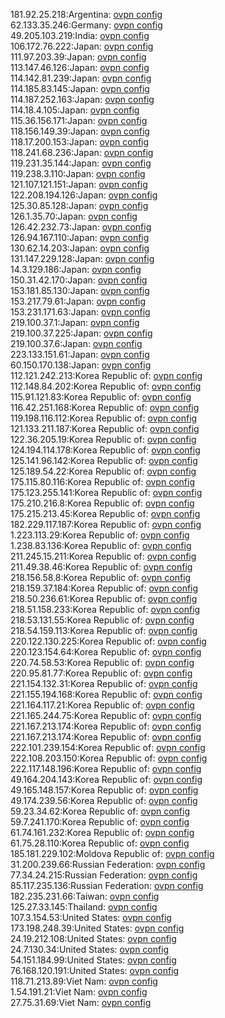 181.92.25.218:Argentina: [ovpn config](vpn/181_92_25_218.ovpn)  
62.133.35.246:Germany: [ovpn config](vpn/62_133_35_246.ovpn)  
49.205.103.219:India: [ovpn config](vpn/49_205_103_219.ovpn)  
106.172.76.222:Japan: [ovpn config](vpn/106_172_76_222.ovpn)  
111.97.203.39:Japan: [ovpn config](vpn/111_97_203_39.ovpn)  
113.147.46.126:Japan: [ovpn config](vpn/113_147_46_126.ovpn)  
114.142.81.239:Japan: [ovpn config](vpn/114_142_81_239.ovpn)  
114.185.83.145:Japan: [ovpn config](vpn/114_185_83_145.ovpn)  
114.187.252.163:Japan: [ovpn config](vpn/114_187_252_163.ovpn)  
114.18.4.105:Japan: [ovpn config](vpn/114_18_4_105.ovpn)  
115.36.156.171:Japan: [ovpn config](vpn/115_36_156_171.ovpn)  
118.156.149.39:Japan: [ovpn config](vpn/118_156_149_39.ovpn)  
118.17.200.153:Japan: [ovpn config](vpn/118_17_200_153.ovpn)  
118.241.68.236:Japan: [ovpn config](vpn/118_241_68_236.ovpn)  
119.231.35.144:Japan: [ovpn config](vpn/119_231_35_144.ovpn)  
119.238.3.110:Japan: [ovpn config](vpn/119_238_3_110.ovpn)  
121.107.121.151:Japan: [ovpn config](vpn/121_107_121_151.ovpn)  
122.208.194.126:Japan: [ovpn config](vpn/122_208_194_126.ovpn)  
125.30.85.128:Japan: [ovpn config](vpn/125_30_85_128.ovpn)  
126.1.35.70:Japan: [ovpn config](vpn/126_1_35_70.ovpn)  
126.42.232.73:Japan: [ovpn config](vpn/126_42_232_73.ovpn)  
126.94.167.110:Japan: [ovpn config](vpn/126_94_167_110.ovpn)  
130.62.14.203:Japan: [ovpn config](vpn/130_62_14_203.ovpn)  
131.147.229.128:Japan: [ovpn config](vpn/131_147_229_128.ovpn)  
14.3.129.186:Japan: [ovpn config](vpn/14_3_129_186.ovpn)  
150.31.42.170:Japan: [ovpn config](vpn/150_31_42_170.ovpn)  
153.181.85.130:Japan: [ovpn config](vpn/153_181_85_130.ovpn)  
153.217.79.61:Japan: [ovpn config](vpn/153_217_79_61.ovpn)  
153.231.171.63:Japan: [ovpn config](vpn/153_231_171_63.ovpn)  
219.100.37.1:Japan: [ovpn config](vpn/219_100_37_1.ovpn)  
219.100.37.225:Japan: [ovpn config](vpn/219_100_37_225.ovpn)  
219.100.37.6:Japan: [ovpn config](vpn/219_100_37_6.ovpn)  
223.133.151.61:Japan: [ovpn config](vpn/223_133_151_61.ovpn)  
60.150.170.138:Japan: [ovpn config](vpn/60_150_170_138.ovpn)  
112.121.242.213:Korea Republic of: [ovpn config](vpn/112_121_242_213.ovpn)  
112.148.84.202:Korea Republic of: [ovpn config](vpn/112_148_84_202.ovpn)  
115.91.121.83:Korea Republic of: [ovpn config](vpn/115_91_121_83.ovpn)  
116.42.251.168:Korea Republic of: [ovpn config](vpn/116_42_251_168.ovpn)  
119.198.116.112:Korea Republic of: [ovpn config](vpn/119_198_116_112.ovpn)  
121.133.211.187:Korea Republic of: [ovpn config](vpn/121_133_211_187.ovpn)  
122.36.205.19:Korea Republic of: [ovpn config](vpn/122_36_205_19.ovpn)  
124.194.114.178:Korea Republic of: [ovpn config](vpn/124_194_114_178.ovpn)  
125.141.96.142:Korea Republic of: [ovpn config](vpn/125_141_96_142.ovpn)  
125.189.54.22:Korea Republic of: [ovpn config](vpn/125_189_54_22.ovpn)  
175.115.80.116:Korea Republic of: [ovpn config](vpn/175_115_80_116.ovpn)  
175.123.255.141:Korea Republic of: [ovpn config](vpn/175_123_255_141.ovpn)  
175.210.216.8:Korea Republic of: [ovpn config](vpn/175_210_216_8.ovpn)  
175.215.213.45:Korea Republic of: [ovpn config](vpn/175_215_213_45.ovpn)  
182.229.117.187:Korea Republic of: [ovpn config](vpn/182_229_117_187.ovpn)  
1.223.113.29:Korea Republic of: [ovpn config](vpn/1_223_113_29.ovpn)  
1.238.83.136:Korea Republic of: [ovpn config](vpn/1_238_83_136.ovpn)  
211.245.15.211:Korea Republic of: [ovpn config](vpn/211_245_15_211.ovpn)  
211.49.38.46:Korea Republic of: [ovpn config](vpn/211_49_38_46.ovpn)  
218.156.58.8:Korea Republic of: [ovpn config](vpn/218_156_58_8.ovpn)  
218.159.37.184:Korea Republic of: [ovpn config](vpn/218_159_37_184.ovpn)  
218.50.236.61:Korea Republic of: [ovpn config](vpn/218_50_236_61.ovpn)  
218.51.158.233:Korea Republic of: [ovpn config](vpn/218_51_158_233.ovpn)  
218.53.131.55:Korea Republic of: [ovpn config](vpn/218_53_131_55.ovpn)  
218.54.159.113:Korea Republic of: [ovpn config](vpn/218_54_159_113.ovpn)  
220.122.130.225:Korea Republic of: [ovpn config](vpn/220_122_130_225.ovpn)  
220.123.154.64:Korea Republic of: [ovpn config](vpn/220_123_154_64.ovpn)  
220.74.58.53:Korea Republic of: [ovpn config](vpn/220_74_58_53.ovpn)  
220.95.81.77:Korea Republic of: [ovpn config](vpn/220_95_81_77.ovpn)  
221.154.132.31:Korea Republic of: [ovpn config](vpn/221_154_132_31.ovpn)  
221.155.194.168:Korea Republic of: [ovpn config](vpn/221_155_194_168.ovpn)  
221.164.117.21:Korea Republic of: [ovpn config](vpn/221_164_117_21.ovpn)  
221.165.244.75:Korea Republic of: [ovpn config](vpn/221_165_244_75.ovpn)  
221.167.213.174:Korea Republic of: [ovpn config](vpn/221_167_213_174.ovpn)  
221.167.213.174:Korea Republic of: [ovpn config](vpn/221_167_213_174.ovpn)  
222.101.239.154:Korea Republic of: [ovpn config](vpn/222_101_239_154.ovpn)  
222.108.203.150:Korea Republic of: [ovpn config](vpn/222_108_203_150.ovpn)  
222.117.148.196:Korea Republic of: [ovpn config](vpn/222_117_148_196.ovpn)  
49.164.204.143:Korea Republic of: [ovpn config](vpn/49_164_204_143.ovpn)  
49.165.148.157:Korea Republic of: [ovpn config](vpn/49_165_148_157.ovpn)  
49.174.239.56:Korea Republic of: [ovpn config](vpn/49_174_239_56.ovpn)  
59.23.34.62:Korea Republic of: [ovpn config](vpn/59_23_34_62.ovpn)  
59.7.241.170:Korea Republic of: [ovpn config](vpn/59_7_241_170.ovpn)  
61.74.161.232:Korea Republic of: [ovpn config](vpn/61_74_161_232.ovpn)  
61.75.28.110:Korea Republic of: [ovpn config](vpn/61_75_28_110.ovpn)  
185.181.229.102:Moldova Republic of: [ovpn config](vpn/185_181_229_102.ovpn)  
31.200.239.66:Russian Federation: [ovpn config](vpn/31_200_239_66.ovpn)  
77.34.24.215:Russian Federation: [ovpn config](vpn/77_34_24_215.ovpn)  
85.117.235.136:Russian Federation: [ovpn config](vpn/85_117_235_136.ovpn)  
182.235.231.66:Taiwan: [ovpn config](vpn/182_235_231_66.ovpn)  
125.27.33.145:Thailand: [ovpn config](vpn/125_27_33_145.ovpn)  
107.3.154.53:United States: [ovpn config](vpn/107_3_154_53.ovpn)  
173.198.248.39:United States: [ovpn config](vpn/173_198_248_39.ovpn)  
24.19.212.108:United States: [ovpn config](vpn/24_19_212_108.ovpn)  
24.7.130.34:United States: [ovpn config](vpn/24_7_130_34.ovpn)  
54.151.184.99:United States: [ovpn config](vpn/54_151_184_99.ovpn)  
76.168.120.191:United States: [ovpn config](vpn/76_168_120_191.ovpn)  
118.71.213.89:Viet Nam: [ovpn config](vpn/118_71_213_89.ovpn)  
1.54.191.21:Viet Nam: [ovpn config](vpn/1_54_191_21.ovpn)  
27.75.31.69:Viet Nam: [ovpn config](vpn/27_75_31_69.ovpn)  
